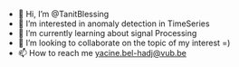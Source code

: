 - 👋 Hi, I’m @TanitBlessing
- 👀 I’m interested in anomaly detection in TimeSeries
- 🌱 I’m currently learning about signal Processing
- 💞️ I’m looking to collaborate on the topic of my interest =) 
- 📫 How to reach me yacine.bel-hadj@vub.be

<!---
TanitBlessing/TanitBlessing is a ✨ special ✨ repository because its `README.md` (this file) appears on your GitHub profile.
You can click the Preview link to take a look at your changes.
--->
